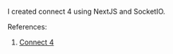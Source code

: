 I created connect 4 using NextJS and SocketIO.

References:

1. [Connect 4](https://www.youtube.com/watch?v=3tN72ihYz14)
